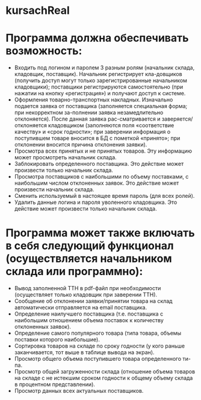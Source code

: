 # kursachReal
# Программа должна обеспечивать возможность:
*	Входить под логином и паролем 3 разным ролям (начальник склада, кладовщик, поставщик). Начальник регистрирует кла-довщиков (получить доступ могут только зарегистрированные начальником кладовщики); поставщики регистрируются самостоятельно (при нажатии на кнопку «регистрация») и получают доступ к системе.
*	Оформления товарно-транспортных накладных. Изначально подается заявка от поставщика (заполняется специальная форма; при некорректном за-полнении заявка незамедлительно отклоняется). После данная заявка рас-сматривается и заверяется/отклоняется кладовщиком (заполняются поля «соответствие качеству» и «срок годности»; при заверении информация о поступившем товаре вносится в БД с пометкой «принято»; при отклонении вносится причина отклонения заявки).
*	Просмотра всех принятых и не принятых товаров. Эту информацию может просмотреть начальник склада.
*	Заблокировать определенного поставщика. Это действие может произвести только начальник склада.
*	Просмотра поставщиков с наибольшими по объему поставками, с наибольшим числом отклоненных заявок. Это действие может произвести начальник склада.
*	Сменить используемый в настоящее время пароль (для всех ролей).
*	Удалить данные логина и пароля уволенного кладовщика. Это действие может произвести только начальник склада.
# Программа может также включать в себя следующий функционал (осуществляется начальником склада или программно):
*	 Вывод заполненной ТТН в pdf-файл при необходимости (осуществляет только кладовщик при заверении ТТН).
*	 Сообщение об отклонении заявки/принятии товара на склад автоматически отправляется на email поставщика.
*	 Определение наилучшего поставщика (т.е. поставщика с наибольшим отношением объема поставок к количеству отклоненных заявок).
*	 Определение самого популярного товара (типа товара, объемы поставки которого наибольшие).
*	 Сортировка товаров на складе по сроку годности (у кого раньше заканчивается, тот выше в таблице вывода на экран).
*	 Просмотр общего объема поступившего товара определенного ти-па.
*	 Просмотр общей загруженности склада (отношение объема товаров на складе с не истекшим сроком годности к общему объему склада в процентном представлении).
*	 Просмотр данных всех актуальных поставщиков.
